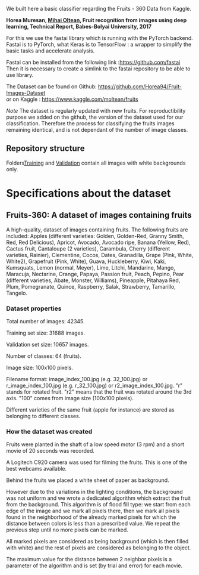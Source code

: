 We built here a basic classifier regarding the Fruits - 360 Data from Kaggle.

**Horea Muresan, [Mihai Oltean](https://mihaioltean.github.io), Fruit recognition from images using deep learning, Technical Report, Babes-Bolyai University, 2017**

For this we use the fastai library which is running with the PyTorch backend. Fastai is to PyTorch, what Keras is to TensorFlow : a wrapper to simplify the basic tasks and accelerate analysis.

Fastai can be installed from the following link :https://github.com/fastai  
Then it is necessary to create a simlink to the fastai repository to be able to use library.

The Dataset can be found on Github: 
https://github.com/Horea94/Fruit-Images-Dataset  
or on Kaggle :
https://www.kaggle.com/moltean/fruits

*Note* The dataset is regularly updated with new fruits. For reproductibility purpose we added on the github, the version of the dataset used for our classification.
Therefore the process for classifying the fruits images remaining identical, and is not dependant of the number of image classes.

## Repository structure ##

Folders[Training](https://github.com/Chtchou/Fruit-Images-Dataset/tree/master/data/Training) and [Validation](https://github.com/Chtchou/Fruit-Images-Dataset/tree/master/data/Validation) contain all images with white backgrounds only.


# Specifications about the dataset #

## Fruits-360: A dataset of images containing fruits ##

A high-quality, dataset of images containing fruits. The following fruits are included: 
Apples (different varieties: Golden, Golden-Red, Granny Smith, Red, Red Delicious), Apricot, Avocado, Avocado ripe, Banana (Yellow, Red), Cactus fruit, Cantaloupe (2 varieties), Carambula, Cherry (different varieties, Rainier), Clementine, Cocos, Dates, Granadilla, Grape (Pink, White, White2), Grapefruit (Pink, White), Guava, Huckleberry, Kiwi, Kaki, Kumsquats, Lemon (normal, Meyer), Lime, Litchi, Mandarine, Mango, Maracuja, Nectarine, Orange, Papaya, Passion fruit, Peach, Pepino, Pear (different varieties, Abate, Monster, Williams), Pineapple, Pitahaya Red, Plum, Pomegranate, Quince, Raspberry, Salak, Strawberry, Tamarillo, Tangelo.

### Dataset properties ###

Total number of images: 42345.

Training set size: 31688 images.

Validation set size: 10657 images.

Number of classes: 64 (fruits).

Image size: 100x100 pixels.

Filename format: image_index_100.jpg (e.g. 32_100.jpg) or r_image_index_100.jpg (e.g. r_32_100.jpg) or r2_image_index_100.jpg. "r" stands for rotated fruit. "r2" means that the fruit was rotated around the 3rd axis. "100" comes from image size (100x100 pixels).

Different varieties of the same fruit (apple for instance) are stored as belonging to different classes.

### How the dataset was created ###

Fruits were planted in the shaft of a low speed motor (3 rpm) and a short movie of 20 seconds was recorded. 

A Logitech C920 camera was used for filming the fruits. This is one of the best webcams available.

Behind the fruits we placed a white sheet of paper as background. 

However due to the variations in the lighting conditions, the background was not uniform and we wrote a dedicated algorithm which extract the fruit from the background. This algorithm is of flood fill type: 
we start from each edge of the image and we mark all pixels there, then we mark all pixels found in the neighborhood of the already marked pixels for which the distance between colors is less than a prescribed value. We repeat the previous step until no more pixels can be marked.

All marked pixels are considered as being background (which is then filled with white) and the rest of pixels are considered as belonging to the object.

The maximum value for the distance between 2 neighbor pixels is a parameter of the algorithm and is set (by trial and error) for each movie.

